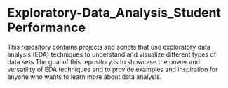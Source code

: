 # Exploratory-Data_Analysis_Student Performance
This repository contains projects and scripts that use exploratory data analysis (EDA) techniques to understand and visualize different types of data sets
The goal of this repository is to showcase the power and versatility of EDA techniques and to provide examples and inspiration for anyone who wants to learn more about data analysis.
